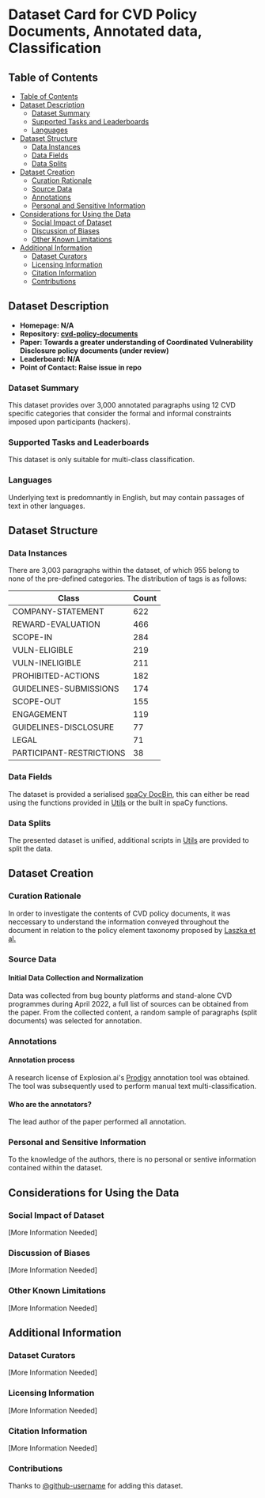 # Dataset Card for CVD Policy Documents, Annotated data, Classification

## Table of Contents
- [Table of Contents](#table-of-contents)
- [Dataset Description](#dataset-description)
  - [Dataset Summary](#dataset-summary)
  - [Supported Tasks and Leaderboards](#supported-tasks-and-leaderboards)
  - [Languages](#languages)
- [Dataset Structure](#dataset-structure)
  - [Data Instances](#data-instances)
  - [Data Fields](#data-fields)
  - [Data Splits](#data-splits)
- [Dataset Creation](#dataset-creation)
  - [Curation Rationale](#curation-rationale)
  - [Source Data](#source-data)
  - [Annotations](#annotations)
  - [Personal and Sensitive Information](#personal-and-sensitive-information)
- [Considerations for Using the Data](#considerations-for-using-the-data)
  - [Social Impact of Dataset](#social-impact-of-dataset)
  - [Discussion of Biases](#discussion-of-biases)
  - [Other Known Limitations](#other-known-limitations)
- [Additional Information](#additional-information)
  - [Dataset Curators](#dataset-curators)
  - [Licensing Information](#licensing-information)
  - [Citation Information](#citation-information)
  - [Contributions](#contributions)

## Dataset Description

- **Homepage: N/A**
- **Repository: [cvd-policy-documents](https://github.com/walshe96/cvd-policy-documents)**
- **Paper: Towards a greater understanding of Coordinated Vulnerability Disclosure policy documents (under review)**
- **Leaderboard: N/A**
- **Point of Contact: Raise issue in repo**

### Dataset Summary

This dataset provides over 3,000 annotated paragraphs using 12 CVD specific categories that consider the formal and informal constraints imposed upon participants (hackers).

### Supported Tasks and Leaderboards

This dataset is only suitable for multi-class classification. 

### Languages

Underlying text is predomnantly in English, but may contain passages of text in other languages. 

## Dataset Structure

### Data Instances

There are 3,003 paragraphs within the dataset, of which 955 belong to none of the pre-defined categories. The distribution of tags is as follows:

| Class      | Count |
| ----------- | ----------- |
| COMPANY-STATEMENT | 622 | 
| REWARD-EVALUATION | 466 | 
| SCOPE-IN | 284 | 
| VULN-ELIGIBLE | 219 | 
| VULN-INELIGIBLE | 211 | 
| PROHIBITED-ACTIONS | 182 | 
| GUIDELINES-SUBMISSIONS | 174 | 
| SCOPE-OUT | 155 | 
| ENGAGEMENT | 119 | 
| GUIDELINES-DISCLOSURE | 77 | 
| LEGAL | 71 | 
| PARTICIPANT-RESTRICTIONS | 38 | 


### Data Fields

The dataset is provided a serialised [spaCy DocBin](https://spacy.io/api/docbin), this can either be read using the functions provided in [Utils](https://github.com/walshe96/cvd-policy-documents/tree/main/Utils) or the built in spaCy functions.

### Data Splits

The presented dataset is unified, additional scripts in [Utils](https://github.com/walshe96/cvd-policy-documents/tree/main/Utils) are provided to split the data.

## Dataset Creation

### Curation Rationale

In order to investigate the contents of CVD policy documents, it was neccessary to understand the information conveyed throughout the document in relation to the policy element taxonomy proposed by [Laszka et al.](https://link.springer.com/chapter/10.1007/978-3-662-58387-6_8)

### Source Data

#### Initial Data Collection and Normalization

Data was collected from bug bounty platforms and stand-alone CVD programmes during April 2022, a full list of sources can be obtained from the paper. From the collected content, a random sample of paragraphs (split documents) was selected for annotation. 

### Annotations

#### Annotation process

A research license of Explosion.ai's [Prodigy](https://prodi.gy) annotation tool was obtained. The tool was subsequently used to perform manual text multi-classification. 

#### Who are the annotators?

The lead author of the paper performed all annotation. 

### Personal and Sensitive Information

To the knowledge of the authors, there is no personal or sentive information contained within the dataset.

## Considerations for Using the Data

### Social Impact of Dataset

[More Information Needed]

### Discussion of Biases

[More Information Needed]

### Other Known Limitations

[More Information Needed]

## Additional Information

### Dataset Curators

[More Information Needed]

### Licensing Information

[More Information Needed]

### Citation Information

[More Information Needed]

### Contributions

Thanks to [@github-username](https://github.com/<github-username>) for adding this dataset.
